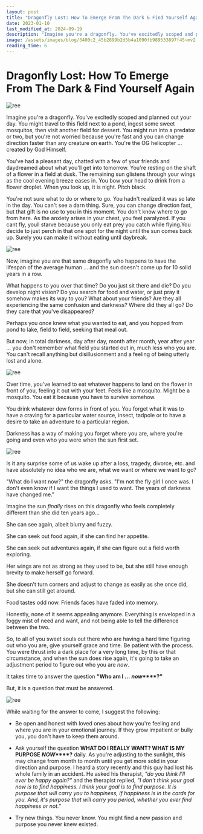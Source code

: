 ```yaml
---
layout: post
title: "Dragonfly Lost: How To Emerge From The Dark & Find Yourself Again"
date: 2023-01-10
last_modified_at: 2024-09-19
description: "Imagine you're a dragonfly. You've excitedly scoped and planned out your day. You might travel to this field next to a pond, ingest some sweet mosquitos, then visit another field …"
image: /assets/images/blog/3400c2_45b2899b2d5b4a1090fb989533897f45~mv2.png
reading_time: 6
---
```

# Dragonfly Lost: How To Emerge From The Dark & Find Yourself Again
![ree](/assets/images/blog/3400c2_45b2899b2d5b4a1090fb989533897f45~mv2.png)

Imagine you're a dragonfly. You've excitedly scoped and planned out your day. You might travel to this field next to a pond, ingest some sweet mosquitos, then visit another field for dessert. You might run into a predator or two, but you're not worried because you're fast and you can change direction faster than any creature on earth. You're the OG helicopter ... created by God Himself.

You've had a pleasant day, chatted with a few of your friends and daydreamed about what you'll get into tomorrow. You're resting on the shaft of a flower in a field at dusk. The remaining sun glistens through your wings as the cool evening breeze eases in. You bow your head to drink from a flower droplet. When you look up, it is night. Pitch black.

You're not sure what to do or where to go. You hadn't realized it was so late in the day. You can't see a darn thing. Sure, you can change direction fast, but that gift is no use to you in this moment. You don't know where to go from here. As the anxiety arises in your chest, you feel paralyzed. If you cant fly, youll starve because you only eat prey you catch while flying.You decide to just perch in that one spot for the night until the sun comes back up. Surely you can make it without eating until daybreak.

![ree](/assets/images/blog/3400c2_f47d54ec19144642b7c19cc05e66ffe8~mv2.png)

Now, imagine you are that same dragonfly who happens to have the lifespan of the average human ... and the sun doesn't come up for 10 solid years in a row.

What happens to you over that time? Do you just sit there and die? Do you develop night vision? Do you search for food and water, or just pray it somehow makes its way to you? What about your friends? Are they all experiencing the same confusion and darkness? Where did they all go? Do they care that you've disappeared?

Perhaps you once knew what you wanted to eat, and you hopped from pond to lake, field to field, seeking that meal out.

But now, in total darkness, day after day, month after month, year after year ... you don't remember what field you started out in, much less who you are. You can't recall anything but disillusionment and a feeling of being utterly lost and alone.

![ree](/assets/images/blog/3400c2_19ab4b38477f450686baf3550af015b1~mv2.png)

Over time, you've learned to eat whatever happens to land on the flower in front of you, feeling it out with your feet. Feels like a mosquito. Might be a mosquito. You eat it because you have to survive somehow.

You drink whatever dew forms in front of you. You forget what it was to have a craving for a particular water source, insect, tadpole or to have a desire to take an adventure to a particular region.

Darkness has a way of making you forget where you are, where you're going and even who you were when the sun first set.

![ree](/assets/images/blog/3400c2_8428b3fa29e64a03b5f1227f40773811~mv2.png)

Is it any surprise some of us wake up after a loss, tragedy, divorce, etc. and have absolutely no idea who we are, what we want or where we want to go?

"What do I want now?" the dragonfly asks. "I'm not the fly girl I once was. I don't even know if I want the things I used to want. The years of darkness have changed me."

Imagine the sun _finally_ rises on this dragonfly who feels completely different than she did ten years ago...

She can see again, albeit blurry and fuzzy.

She can seek out food again, if she can find her appetite.

She can seek out adventures again, if she can figure out a field worth exploring.

Her wings are not as strong as they used to be, but she still have enough brevity to make herself go forward.

She doesn't turn corners and adjust to change as easily as she once did, but she can still get around.

Food tastes odd now. Friends faces have faded into memory.

Honestly, none of it seems appealing anymore. Everything is enveloped in a foggy mist of need and want, and not being able to tell the difference between the two.

So, to all of you sweet souls out there who are having a hard time figuring out who you are, give yourself grace and time. Be patient with the process. You were thrust into a dark place for a very long time, by this or that circumstance, and when the sun does rise again, it's going to take an adjustment period to figure out who you are _now_.

It takes time to answer the question **"Who am I ...** **_now_****?"**

But, it is a question that must be answered.

![ree](/assets/images/blog/3400c2_b3173cf7372e449990da28e3f93750e1~mv2.png)

While waiting for the answer to come, I suggest the following:

*   Be open and honest with loved ones about how you're feeling and where you are in your emotional journey. If they grow impatient or bully you, you don't have to keep them around.
    
*   Ask yourself the question **WHAT DO I REALLY WANT? WHAT IS MY PURPOSE** **_NOW_****?** daily. As you're adjusting to the sunlight, this may change from month to month until you get more solid in your direction and purpose. I heard a story recently and this guy had lost his whole family in an accident. He asked his therapist, _"do you think I'll ever be happy again?"_ and the therapist replied, _"I don't think your goal now is to find happiness. I think your goal is to find purpose. It is purpose that will carry you to happiness, if happiness is in the cards for you. And, it's purpose that will carry you period, whether you ever find happiness or not."_
    
*   Try new things. You never know. You might find a new passion and purpose you never knew existed.
